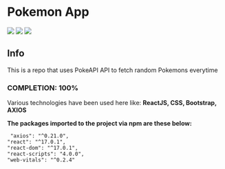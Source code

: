 # Pokemon App

<span><img src="https://img.shields.io/github/issues/antreasoum/pokemon-app">
<img src="https://img.shields.io/github/forks/antreasoum/pokemon-app">
<img src="https://img.shields.io/github/stars/antreasoum/pokemon-app"></span>

<h2>Info</h2>
This is a repo that uses PokeAPI API to fetch random Pokemons everytime<br>

<h3>COMPLETION: 100%</h3>

Various technologies have been used here like:
<b>ReactJS, CSS, Bootstrap, AXIOS</b>

<b>The packages imported to the project via npm are these below:</b>

     "axios": "^0.21.0",
    "react": "^17.0.1",
    "react-dom": "^17.0.1",
    "react-scripts": "4.0.0",
    "web-vitals": "^0.2.4"

